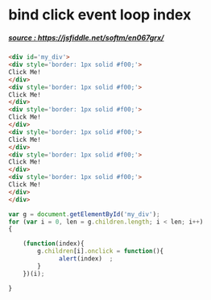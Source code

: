 # bind click event loop index
##### [source : https://jsfiddle.net/softm/en067grx/ ](https://jsfiddle.net/softm/en067grx/)

```html
<div id='my_div'>
<div style='border: 1px solid #f00;'>
Click Me! 
</div>
<div style='border: 1px solid #f00;'>
Click Me!
</div>
<div style='border: 1px solid #f00;'>
Click Me!
</div>
<div style='border: 1px solid #f00;'>
Click Me!
</div>
<div style='border: 1px solid #f00;'>
Click Me!
</div>
<div style='border: 1px solid #f00;'>
Click Me!
</div>
</div>
```

```javascript
var g = document.getElementById('my_div');
for (var i = 0, len = g.children.length; i < len; i++)
{

    (function(index){
        g.children[i].onclick = function(){
              alert(index)  ;
        }    
    })(i);

}
```
